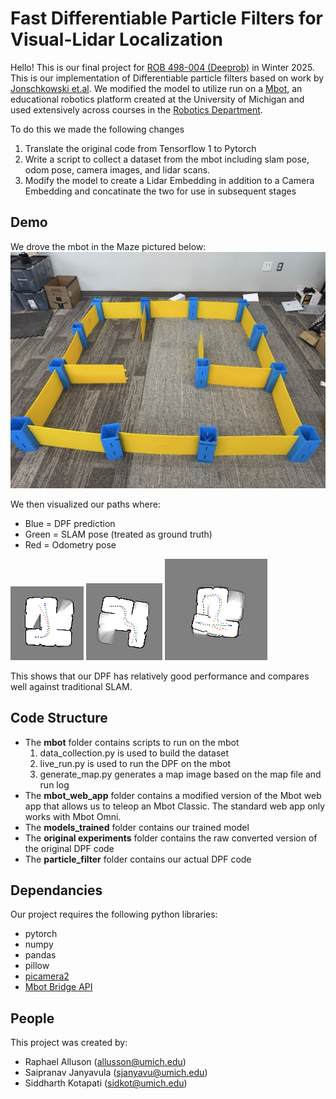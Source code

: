 # Fast Differentiable Particle Filters for Visual-Lidar Localization

Hello!
This is our final project for [ROB 498-004 (Deeprob)](https://deeprob.org/w25/) in Winter 2025. This is our implementation of Differentiable particle filters based on work by [Jonschkowski et.al](https://github.com/tu-rbo/differentiable-particle-filters). We modified the model to utilize run on a [Mbot](https://mbot.robotics.umich.edu), an educational robotics platform created at the University of Michigan and used extensively across courses in the [Robotics Department](https://robotics.umich.edu).

To do this we made the following changes
1. Translate the original code from Tensorflow 1 to Pytorch
2. Write a script to collect a dataset from the mbot including slam pose, odom pose, camera images, and lidar scans.
3. Modify the model to create a Lidar Embedding in addition to a Camera Embedding and concatinate the two for use in subsequent stages

## Demo
We drove the mbot in the Maze pictured below:
![Original Maze](/images/Maze.jpeg "Original Maze")

We then visualized our paths where:
- Blue = DPF prediction
- Green = SLAM pose (treated as ground truth)
- Red = Odometry pose

![Path 1](/images/path1.png "Path 1")
![Path 2](/images/path2.png "Path 2")
![Path 3](/images/path3.png "Path 3")

This shows that our DPF has relatively good performance and compares well against traditional SLAM.

## Code Structure
- The **mbot** folder contains scripts to run on the mbot
    1. data_collection.py is used to build the dataset
    2. live_run.py is used to run the DPF on the mbot
    3. generate_map.py generates a map image based on the map file and run log
- The **mbot_web_app** folder contains a modified version of the Mbot web app that allows us to teleop an Mbot Classic. The standard web app only works with Mbot Omni.
-  The **models_trained** folder contains our trained model
- The **original experiments** folder contains the raw converted version of the original DPF code
- The **particle_filter** folder contains our actual DPF code

## Dependancies
Our project requires the following python libraries:
- pytorch
- numpy
- pandas
- pillow
- [picamera2](https://github.com/raspberrypi/picamera2)
- [Mbot Bridge API](https://mbot.robotics.umich.edu/docs/tutorials/bridge/)


## People

This project was created by:
- Raphael Alluson (allusson@umich.edu)
- Saipranav Janyavula (sjanyavu@umich.edu)
- Siddharth Kotapati (sidkot@umich.edu)

